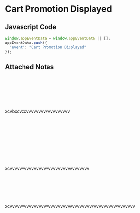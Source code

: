 # Cart Promotion Displayed

### 

## Javascript Code
```js
window.appEventData = window.appEventData || [];
appEventData.push({
  "event": "Cart Promotion Displayed"
});
```





## Attached Notes

<p><img src="https://helpx.adobe.com/content/dam/help/en/photoshop/using/convert-color-image-black-white/jcr_content/main-pars/before_and_after/image-before/Landscape-Color.jpg" alt="" /></p>
<p>&nbsp;</p>
<p>&nbsp;</p>
<p>&nbsp;</p>
<p>xcvbxcvxcvvvvvvvvvvvvvvvvvv</p>
<p>&nbsp;</p>
<p>&nbsp;</p>
<p>&nbsp;</p>
<p>&nbsp;</p>
<p>&nbsp;</p>
<p>xcvvvvvvvvvvvvvvvvvvvvvvvvvvvvvvvvv</p>
<p>&nbsp;</p>
<p>&nbsp;</p>
<p>&nbsp;</p>
<p>xcvvvvvvvvvvvvvvvvvvvvvvvvvvvvvvvvvvvvvvvvvvvvvvvvvvvv</p>